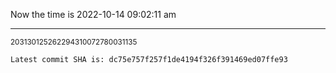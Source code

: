 Now the time is 2022-10-14 09:02:11 am

---

<small>203130125262294310072780031135</small>

```txt
Latest commit SHA is: dc75e757f257f1de4194f326f391469ed07ffe93
```
